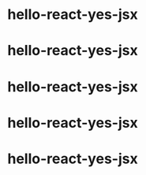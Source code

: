 # hello-react-yes-jsx
# hello-react-yes-jsx
# hello-react-yes-jsx
# hello-react-yes-jsx
# hello-react-yes-jsx
